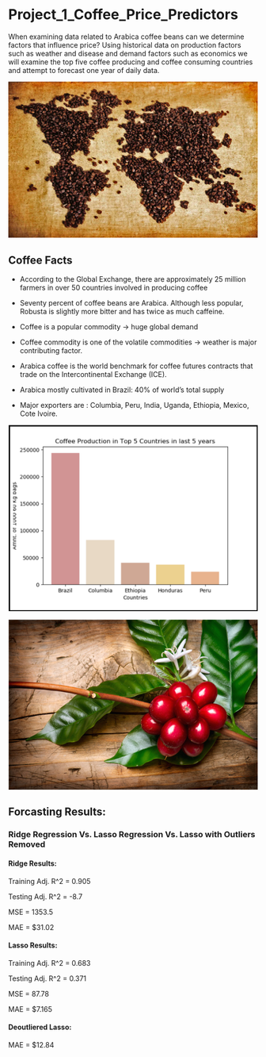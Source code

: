 # Project_1_Coffee_Price_Predictors

When examining data related to Arabica coffee beans can we determine factors that influence price?  Using historical data on production factors such as weather and disease and demand factors such as economics we will examine the top five coffee producing and coffee consuming countries and attempt to forecast one year of daily data.

![alt text](Pictures/Coffee_world.png)

## Coffee Facts

* According to the Global Exchange, there are approximately 25 million farmers in over 50 countries involved in producing coffee

* Seventy percent of coffee beans are Arabica. Although less popular, Robusta is slightly more bitter and has twice as much caffeine.

* Coffee is a popular commodity -> huge global demand

* Coffee commodity is one of the volatile commodities -> weather is major contributing factor.

* Arabica coffee is the world benchmark for coffee futures contracts that trade on the Intercontinental Exchange (ICE).

* Arabica mostly cultivated in Brazil: 40% of world’s total supply 

* Major exporters are : Columbia, Peru, India, Uganda, Ethiopia, Mexico, Cote Ivoire.

![alt text](Pictures/Top_5_Producers.png)

![alt text](Pictures/Coffee_Berry.png)
## Forcasting Results:

### Ridge Regression Vs. Lasso Regression Vs. Lasso with Outliers Removed

#### Ridge Results: 

Training Adj. R^2 = 0.905

Testing Adj. R^2 = -8.7

MSE = 1353.5

MAE = $31.02
#### Lasso Results: 
Training Adj. R^2 = 0.683

Testing Adj. R^2 = 0.371

MSE = 87.78

MAE = $7.165

#### Deoutliered Lasso:

MAE = $12.84
